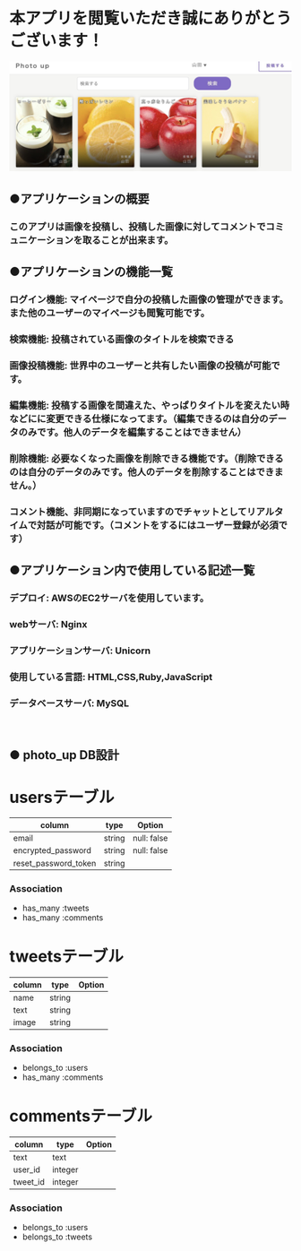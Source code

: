# 本アプリを閲覧いただき誠にありがとうございます！
![dc621f0814d769da779a5f0ca63b80f9](https://github.com/takatoshi-inoue/photo_up/blob/master/dc621f0814d769da779a5f0ca63b80f9.jpg)
## ●アプリケーションの概要
### このアプリは画像を投稿し、投稿した画像に対してコメントでコミュニケーションを取ることが出来ます。

## ●アプリケーションの機能一覧
### ログイン機能: マイページで自分の投稿した画像の管理ができます。また他のユーザーのマイページも閲覧可能です。
### 検索機能: 投稿されている画像のタイトルを検索できる
### 画像投稿機能: 世界中のユーザーと共有したい画像の投稿が可能です。
### 編集機能: 投稿する画像を間違えた、やっぱりタイトルを変えたい時などにに変更できる仕様になってます。（編集できるのは自分のデータのみです。他人のデータを編集することはできません）
### 削除機能: 必要なくなった画像を削除できる機能です。（削除できるのは自分のデータのみです。他人のデータを削除することはできません。）
### コメント機能、非同期になっていますのでチャットとしてリアルタイムで対話が可能です。（コメントをするにはユーザー登録が必須です）

## ●アプリケーション内で使用している記述一覧
### デプロイ: AWSのEC2サーバを使用しています。
### webサーバ: Nginx
### アプリケーションサーバ: Unicorn
### 使用している言語: HTML,CSS,Ruby,JavaScript
###  データベースサーバ: MySQL
　　



## ● photo_up DB設計

# usersテーブル
|column|type|Option|
|------|----|------|
|email|string|null: false|
|encrypted_password|string|null: false|
|reset_password_token|string||
### Association
- has_many :tweets
- has_many :comments


# tweetsテーブル
|column|type|Option|
|------|----|------|
|name|string||
|text|string||
|image|string||
### Association
- belongs_to :users
- has_many :comments


# commentsテーブル
|column|type|Option|
|------|----|------|
|text|text||
|user_id|integer||
|tweet_id|integer||
### Association
- belongs_to :users
- belongs_to :tweets
